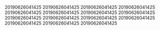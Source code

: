20190626041425
20190626041425
20190626041425
20190626041425
20190626041425
20190626041425
20190626041425
20190626041425
20190626041425
20190626041425
20190626041425
20190626041425
20190626041425
20190626041425
20190626041425
